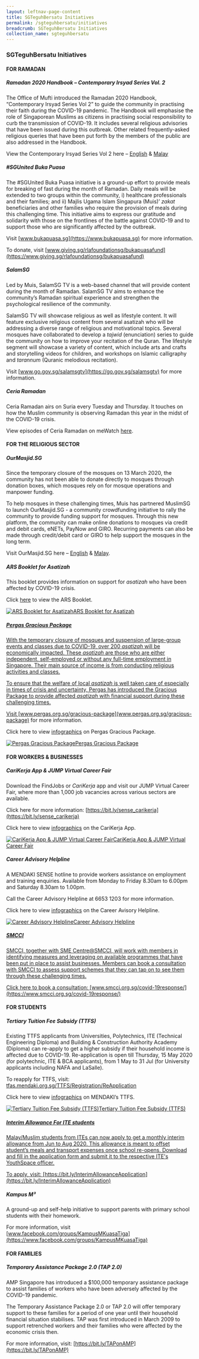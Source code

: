 ```yaml
---
layout: leftnav-page-content
title: SGTeguhBersatu Initiatives
permalink: /sgteguhbersatu/initiatives
breadcrumb: SGTeguhBersatu Initiatives
collection_name: sgteguhbersatu
---
```


### **SGTeguhBersatu Initiatives**

#### **FOR RAMADAN**

##### **Ramadan 2020 Handbook – Contemporary Irsyad Series Vol. 2**
The Office of Mufti introduced the Ramadan 2020 Handbook, “Contemporary Irsyad Series Vol 2” to guide the community in practising their faith during the COVID-19 pandemic. The Handbook will emphasise the role of Singaporean Muslims as citizens in practising social responsibility to curb the transmission of COVID-19. It includes several religious advisories that have been issued during this outbreak. Other related frequently-asked religious queries that have been put forth by the members of the public are also addressed in the Handbook.

View the Contemporary Irsyad Series Vol 2 here – [English](https://bit.ly/3cdBdlO) & [Malay](https://bit.ly/2YuXbgd)
  
##### **#SGUnited Buka Puasa**
The #SGUnited Buka Puasa initiative is a ground-up effort to provide meals for breaking of fast during the month of Ramadan. Daily meals will be extended to two groups within the community, i) healthcare professionals and their families; and ii) Majlis Ugama Islam Singapura (Muis)’ *zakat* beneficiaries and other families who require the provision of meals during this challenging time. This initiative aims to express our gratitude and solidarity with those on the frontlines of the battle against COVID-19 and to support those who are significantly affected by the outbreak.

Visit [www.bukapuasa.sg](https://www.bukapuasa.sg) for more information. 

To donate, visit [www.giving.sg/rlafoundationsg/bukapuasafund](https://www.giving.sg/rlafoundationsg/bukapuasafund) 

##### **SalamSG**
Led by Muis, SalamSG TV is a web-based channel that will provide content during the month of Ramadan. SalamSG TV aims to enhance the community’s Ramadan spiritual experience and strengthen the psychological resilience of the community. 

SalamSG TV will showcase religious as well as lifestyle content. It will feature exclusive religious content from several asatizah who will be addressing a diverse range of religious and motivational topics. Several mosques have collaborated to develop a *tajwid* (enunciation) series to guide the community on how to improve your recitation of the Quran. The lifestyle segment will showcase a variety of content, which include arts and crafts and storytelling videos for children, and workshops on Islamic calligraphy and *tarannum* (Quranic melodious recitation).

Visit [www.go.gov.sg/salamsgtv](https://go.gov.sg/salamsgtv) for more information. 

##### **Ceria Ramadan**
Ceria Ramadan airs on Suria every Tuesday and Thursday. It touches on how the Muslim community is observing Ramadan this year in the midst of the COVID-19 crisis. 

View episodes of Ceria Ramadan on meWatch [here](https://www.mewatch.sg/en/series/ceria-ramadan/ep1/938808).

#### **FOR THE RELIGIOUS SECTOR**

##### **OurMasjid.SG**
Since the temporary closure of the mosques on 13 March 2020, the community has not been able to donate directly to mosques through donation boxes, which mosques rely on for mosque operations and manpower funding. 

To help mosques in these challenging times, Muis has partnered MuslimSG to launch OurMasjid.SG - a community crowdfunding initiative to rally the community to provide funding support for mosques. Through this new platform, the community can make online donations to mosques via credit and debit cards, eNETs, PayNow and GIRO. Recurring payments can also be made through credit/debit card or GIRO to help support the mosques in the long term.  

Visit OurMasjid.SG here – [English](https://ourmasjid.sg) & [Malay](https://ourmasjid.sg/ms/ourmasjid-home-ml/). 

##### **ARS Booklet for Asatizah**
This booklet provides information on support for *asatizah* who have been affected by COVID-19 crisis.

Click [here](/images/PDF/SUPPORT_ASATIZAH_2.5MB.pdf) to view the ARS Booklet.

 <a href="/images/PDF/SUPPORT_ASATIZAH_2.5MB.pdf" class="project-link no-pdf-icon" target="_blank">
  <img src="/images/SUPPORT_ASATIZAH_THUMB_319KB.jpg" alt="ARS Booklet for Asatizah">ARS Booklet for Asatizah
  
##### **Pergas Gracious Package**
With the temporary closure of mosques and suspension of large-group events and classes due to COVID-19, over 200 *asatizah* will be economically impacted. These *asatizah* are those who are either independent, self-employed or without any full-time employment in Singapore. Their main source of income is from conducting religious activities and classes.

To ensure that the welfare of local *asatizah* is well taken care of especially in times of crisis and uncertainty, Pergas has introduced the Gracious Package to provide affected *asatizah* with financial support during these challenging times. 

Visit [www.pergas.org.sg/gracious-package](www.pergas.org.sg/gracious-package) for more information.

Click here to view [infographics](/images/PDF/PERGAS_230KB.pdf) on Pergas Gracious Package.

<a href="/images/PDF/PERGAS_230KB.pdf" class="project-link no-pdf-icon" target="_blank">
  <img src="/images/PERGAS_THUMB_17KB.jpg" alt="Pergas Gracious Package">Pergas Gracious Package
</a>

#### **FOR WORKERS & BUSINESSES**

##### **CariKerja App & JUMP Virtual Career Fair**
Download the FindJobs or *CariKerja* app and visit our JUMP Virtual Career Fair, where more than 1,000 job vacancies across various sectors are available. 

Click here for more information: [https://bit.ly/sense_carikerja](https://bit.ly/sense_carikerja)

Click here to view [infographics](/images/PDF/CARIKERJA_APP_AND_JUMP_VIRTUAL_CAREER_FAIR_476KB.pdf) on the CariKerja App. 

<a href="/images/PDF/CARIKERJA_APP_AND_JUMP_VIRTUAL_CAREER_FAIR_476KB.pdf" class="project-link no-pdf-icon" target="_blank">
  <img src="/images/CARIKERJA_APP_AND_JUMP_VIRTUAL_CAREER_FAIR_274KB.jpg" alt="CariKerja App & JUMP Virtual Career Fair">CariKerja App & JUMP Virtual Career Fair
</a>

##### **Career Advisory Helpline**
A MENDAKI SENSE hotline to provide workers assistance on employment and training enquiries. 
Available from Monday to Friday 8.30am to 6.00pm and Saturday 8.30am to 1.00pm.

Call the Career Advisory Helpline at 6653 1203 for more information. 

Click here to view [infographics](images/PDF/CAREER_ADVISORY_HELPLINE_122KB.pdf) on the Career Avisory Helpline. 

<a href="/images/PDF/CAREER_ADVISORY_HELPLINE_122KB.pdf" class="project-link no-pdf-icon" target="_blank">
  <img src="/images/CAREER_ADVISORY_HELPLINE_THUMB_426KB.jpg" alt="Career Advisory Helpline">Career Advisory Helpline

##### **SMCCI**
SMCCI, together with SME Centre@SMCCI, will work with members in identifying measures and leveraging on available programmes that have been put in place to assist businesses. Members can book a consultation with SMCCI to assess support schemes that they can tap on to see them through these challenging times.

Click here to book a consultation: [www.smcci.org.sg/covid-19response/](https://www.smcci.org.sg/covid-19response/)

#### **FOR STUDENTS**

##### **Tertiary Tuition Fee Subsidy (TTFS)**
Existing TTFS applicants from Universities, Polytechnics, ITE (Technical Engineering Diploma) and Building & Construction Authority Academy (Diploma) can re-apply to get a higher subsidy if their household income is affected due to COVID-19. Re-application is open till Thursday, 15 May 2020 (for polytechnic, ITE & BCA applicants), from 1 May to 31 Jul (for University applicants including NAFA and LaSalle).

To reapply for TTFS, visit: [tfas.mendaki.org.sg/TTFS/Registration/ReApplication](https://tfas.mendaki.org.sg/TTFS/Registration/ReApplication) 

Click here to view [infographics](/images/PDF/TTFS_MENDAKI_4.9MB.pdf) on MENDAKI’s TTFS. 

<a href="/images/PDF/TTFS_MENDAKI_4.9MB.pdf" class="project-link no-pdf-icon" target="_blank">
  <img src="/images/TTFS_MENDAKI_THUMB_257KB.jpg" alt="Tertiary Tuition Fee Subsidy (TTFS)">Tertiary Tuition Fee Subsidy (TTFS)
  
##### **Interim Allowance For ITE students**
Malay/Muslim students from ITEs can now apply to get a monthly interim allowance from Jun to Aug 2020. This allowance is meant to offset student’s meals and transport expenses once school re-opens. Download and fill in the application form and submit it to the respective ITE's YouthSpace officer.

To apply, visit: [https://bit.ly/InterimAllowanceApplication](https://bit.ly/InterimAllowanceApplication)
  
##### **Kampus M³**
A ground-up and self-help initiative to support parents with primary school students with their homework.

For more information, visit [www.facebook.com/groups/KampusMKuasaTiga](https://www.facebook.com/groups/KampusMKuasaTiga)

#### **FOR FAMILIES**

##### **Temporary Assistance Package 2.0 (TAP 2.0)**
AMP Singapore has introduced a $100,000 temporary assistance package to assist families of workers who have been adversely affected by the COVID-19 pandemic.

The Temporary Assistance Package 2.0 or TAP 2.0 will offer temporary support to these families for a period of one year until their household financial situation stabilises. TAP was first introduced in March 2009 to support retrenched workers and their families who were affected by the economic crisis then.

For more information, visit: [https://bit.ly/TAPonAMP](https://bit.ly/TAPonAMP)
